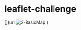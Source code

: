 # leaflet-challenge
 [](url
![2-BasicMap](https://user-images.githubusercontent.com/78995175/134270047-5dd2db8e-8d2c-436a-9625-cbfb7a287334.png)
)
